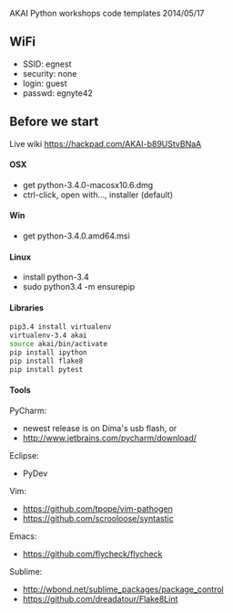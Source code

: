 AKAI Python workshops code templates 2014/05/17

## WiFi
* SSID: egnest
* security: none
* login: guest
* passwd: egnyte42

## Before we start
Live wiki https://hackpad.com/AKAI-b89UStvBNaA

#### OSX
* get python-3.4.0-macosx10.6.dmg
* ctrl-click, open with..., installer (default)

#### Win
* get python-3.4.0.amd64.msi

#### Linux
* install python-3.4
* sudo python3.4 -m ensurepip

#### Libraries
```sh
pip3.4 install virtualenv
virtualenv-3.4 akai
source akai/bin/activate
pip install ipython
pip install flake8
pip install pytest
```

#### Tools
PyCharm:
* newest release is on Dima's usb flash, or
* http://www.jetbrains.com/pycharm/download/

Eclipse:
* PyDev

Vim:
* https://github.com/tpope/vim-pathogen 
* https://github.com/scrooloose/syntastic

Emacs:
* https://github.com/flycheck/flycheck

Sublime:
* http://wbond.net/sublime_packages/package_control
* https://github.com/dreadatour/Flake8Lint
